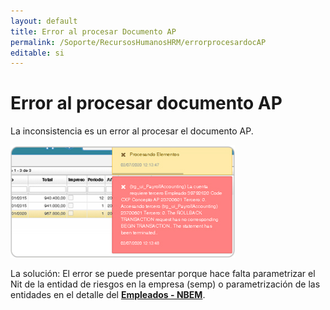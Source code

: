 ```yaml
---
layout: default
title: Error al procesar Documento AP
permalink: /Soporte/RecursosHumanosHRM/errorprocesardocAP
editable: si
---
```

# Error al procesar documento AP  

La inconsistencia es un error al procesar el documento AP.  

![](AP.png)  

La solución:  El error se puede presentar porque hace falta parametrizar el Nit de la entidad de riesgos en la empresa (semp) o parametrización de las entidades en el detalle del [**Empleados - NBEM**](http://docs.oasiscom.com/Operacion/hrm/nomina/nbasica/nbem).  

